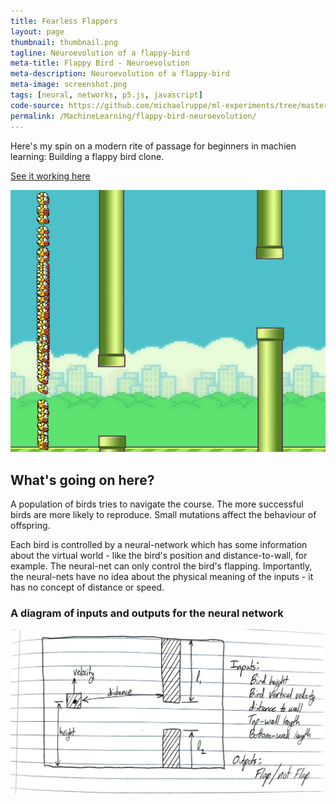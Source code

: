 ```yaml
---
title: Fearless Flappers
layout: page
thumbnail: thumbnail.png
tagline: Neuroevolution of a flappy-bird
meta-title: Flappy Bird - Neuroevolution
meta-description: Neuroevolution of a flappy-bird
meta-image: screenshot.png
tags: [neural, networks, p5.js, javascript]
code-source: https://github.com/michaelruppe/ml-experiments/tree/master/flappy-bird-neuroevolution/toy
permalink: /MachineLearning/flappy-bird-neuroevolution/
---
```


Here's my spin on a modern rite of passage for beginners in machien learning: Building a flappy bird clone.

[See it working here](demo/index.html)

![](screenshot.png)

## What's going on here?

A population of birds tries to navigate the course. The more successful birds
are more likely to reproduce. Small mutations affect the behaviour of offspring.

Each bird is controlled by a neural-network which has some information about the virtual world -
like the bird's position and distance-to-wall, for example. The neural-net can only control the bird's flapping.
Importantly, the neural-nets have no idea about the physical meaning of the inputs - it has no concept of distance
or speed.

### A diagram of inputs and outputs for the neural network

![Schematic of inputs to the neural network](demo/art/flappy-diagram.jpg)



<script src="https://cdnjs.cloudflare.com/ajax/libs/p5.js/0.7.3/p5.js"></script>
<script src="https://cdnjs.cloudflare.com/ajax/libs/p5.js/0.7.3/addons/p5.dom.min.js"></script>
<script src="sketch.js"></script>
<script src="bird.js"></script>
<script src="pipe.js"></script>
<script src="ga.js"></script>
<script src="libraries/nn.js"></script>
<script src="libraries/matrix.js"></script>
